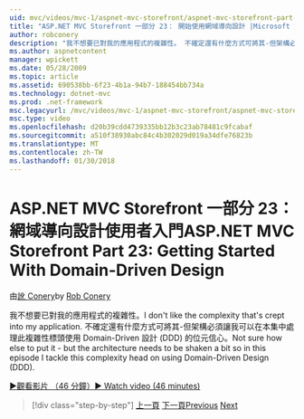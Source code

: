 ```yaml
---
uid: mvc/videos/mvc-1/aspnet-mvc-storefront/aspnet-mvc-storefront-part-23-getting-started-with-domain-driven-design
title: "ASP.NET MVC Storefront 一部分 23： 開始使用網域導向設計 |Microsoft 文件"
author: robconery
description: "我不想要已對我的應用程式的複雜性。 不確定還有什麼方式可將其-但架構必須信心位元，在本集中..."
ms.author: aspnetcontent
manager: wpickett
ms.date: 05/28/2009
ms.topic: article
ms.assetid: 690538bb-6f23-4b1a-94b7-188454bb734a
ms.technology: dotnet-mvc
ms.prod: .net-framework
msc.legacyurl: /mvc/videos/mvc-1/aspnet-mvc-storefront/aspnet-mvc-storefront-part-23-getting-started-with-domain-driven-design
msc.type: video
ms.openlocfilehash: d20b39cdd4739335bb12b3c23ab78481c9fcabaf
ms.sourcegitcommit: a510f38930abc84c4b302029d019a34dfe76823b
ms.translationtype: MT
ms.contentlocale: zh-TW
ms.lasthandoff: 01/30/2018
---
```

<a name="aspnet-mvc-storefront-part-23-getting-started-with-domain-driven-design"></a><span data-ttu-id="f0e0c-104">ASP.NET MVC Storefront 一部分 23： 網域導向設計使用者入門</span><span class="sxs-lookup"><span data-stu-id="f0e0c-104">ASP.NET MVC Storefront Part 23: Getting Started With Domain-Driven Design</span></span>
====================
<span data-ttu-id="f0e0c-105">由[訛 Conery](https://github.com/robconery)</span><span class="sxs-lookup"><span data-stu-id="f0e0c-105">by [Rob Conery](https://github.com/robconery)</span></span>

<span data-ttu-id="f0e0c-106">我不想要已對我的應用程式的複雜性。</span><span class="sxs-lookup"><span data-stu-id="f0e0c-106">I don't like the complexity that's crept into my application.</span></span> <span data-ttu-id="f0e0c-107">不確定還有什麼方式可將其-但架構必須讓我可以在本集中處理此複雜性標頭使用 Domain-Driven 設計 (DDD) 的位元信心。</span><span class="sxs-lookup"><span data-stu-id="f0e0c-107">Not sure how else to put it - but the architecture needs to be shaken a bit so in this episode I tackle this complexity head on using Domain-Driven Design (DDD).</span></span>

[<span data-ttu-id="f0e0c-108">&#9654;觀看影片 （46 分鐘）</span><span class="sxs-lookup"><span data-stu-id="f0e0c-108">&#9654; Watch video (46 minutes)</span></span>](https://channel9.msdn.com/Blogs/ASP-NET-Site-Videos/aspnet-mvc-storefront-part-23-getting-started-with-domain-driven-design)

>[!div class="step-by-step"]
<span data-ttu-id="f0e0c-109">[上一頁](aspnet-mvc-storefront-part-22-restructuring-rerouting-and-paypal.md)
[下一頁](aspnet-mvc-storefront-part-24-finis.md)</span><span class="sxs-lookup"><span data-stu-id="f0e0c-109">[Previous](aspnet-mvc-storefront-part-22-restructuring-rerouting-and-paypal.md)
[Next](aspnet-mvc-storefront-part-24-finis.md)</span></span>
